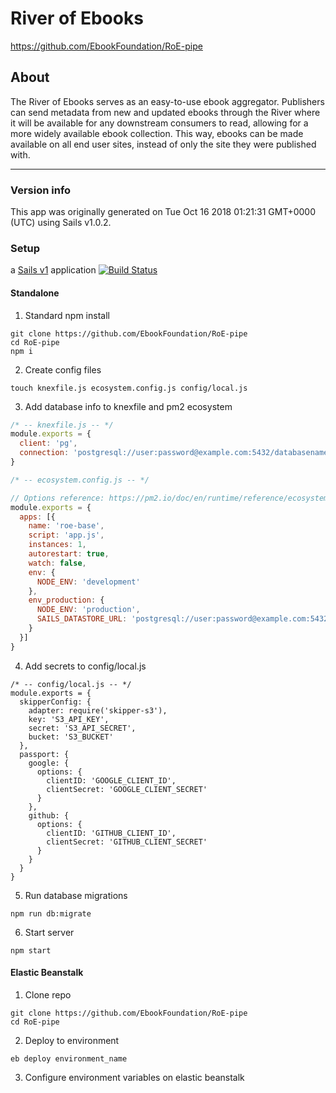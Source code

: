 # River of Ebooks
https://github.com/EbookFoundation/RoE-pipe

## About
The River of Ebooks serves as an easy-to-use ebook aggregator. Publishers can send metadata from new and updated ebooks through the River where it will be available for any downstream consumers to read, allowing for a more widely available ebook collection. This way, ebooks can be made available on all end user sites, instead of only the site they were published with.

-----

### Version info
This app was originally generated on Tue Oct 16 2018 01:21:31 GMT+0000 (UTC) using Sails v1.0.2.
<!-- Internally, Sails used [`sails-generate@1.15.28`](https://github.com/balderdashy/sails-generate/tree/v1.15.28/lib/core-generators/new). -->

### Setup
a [Sails v1](https://sailsjs.com) application
[![Build Status](https://travis-ci.org/miacona96/RoE-pipe.svg?branch=master)](https://travis-ci.org/miacona96/RoE-pipe)

#### Standalone

1. Standard npm install
```
git clone https://github.com/EbookFoundation/RoE-pipe
cd RoE-pipe
npm i
```

2. Create config files
```
touch knexfile.js ecosystem.config.js config/local.js
```

3. Add database info to knexfile and pm2 ecosystem
```js
/* -- knexfile.js -- */
module.exports = {
  client: 'pg',
  connection: 'postgresql://user:password@example.com:5432/databasename'
}

/* -- ecosystem.config.js -- */

// Options reference: https://pm2.io/doc/en/runtime/reference/ecosystem-file/
module.exports = {
  apps: [{
    name: 'roe-base',
    script: 'app.js',
    instances: 1,
    autorestart: true,
    watch: false,
    env: {
      NODE_ENV: 'development'
    },
    env_production: {
      NODE_ENV: 'production',
      SAILS_DATASTORE_URL: 'postgresql://user:password@example.com:5432/databasename'
    }
  }]
}
```

4. Add secrets to config/local.js
```
/* -- config/local.js -- */
module.exports = {
  skipperConfig: {
    adapter: require('skipper-s3'),
    key: 'S3_API_KEY',
    secret: 'S3_API_SECRET',
    bucket: 'S3_BUCKET'
  },
  passport: {
    google: {
      options: {
        clientID: 'GOOGLE_CLIENT_ID',
        clientSecret: 'GOOGLE_CLIENT_SECRET'
      }
    },
    github: {
      options: {
        clientID: 'GITHUB_CLIENT_ID',
        clientSecret: 'GITHUB_CLIENT_SECRET'
      }
    }
  }
}
```

5. Run database migrations
```
npm run db:migrate
```

6. Start server
```
npm start
```


#### Elastic Beanstalk

1. Clone repo
```
git clone https://github.com/EbookFoundation/RoE-pipe
cd RoE-pipe
```

2. Deploy to environment
```
eb deploy environment_name
```

3. Configure environment variables on elastic beanstalk


